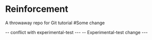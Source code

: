 # Reinforcement
A throwaway repo for Git tutorial
#Some change

-- conflict with experimental-test ---
-- Experimental-test change ---

